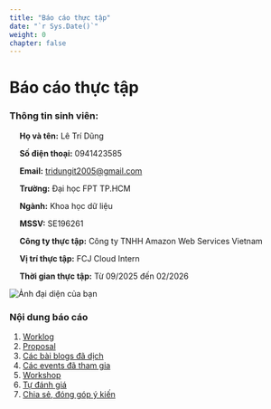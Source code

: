 ```yaml
---
title: "Báo cáo thực tập"
date: "`r Sys.Date()`"
weight: 0
chapter: false
---
```


# Báo cáo thực tập
### Thông tin sinh viên:
&emsp; **Họ và tên:** Lê Trí Dũng

&emsp; **Số điện thoại:** 0941423585

&emsp; **Email:** tridungit2005@gmail.com

&emsp; **Trường:** Đại học FPT TP.HCM

&emsp; **Ngành:** Khoa học dữ liệu

&emsp; **MSSV:** SE196261

&emsp; **Công ty thực tập:** Công ty TNHH Amazon Web Services Vietnam

&emsp; **Vị trí thực tập:** FCJ Cloud Intern

&emsp; **Thời gian thực tập:** Từ 09/2025 đến 02/2026

![Ảnh đại diện của bạn](/images/myface.png)



### Nội dung báo cáo

1.  [Worklog](1-Worklog/)
2.  [Proposal](2-Proposal/)
3.  [Các bài blogs đã dịch](3-BlogsTranslated/)
4.  [Các events đã tham gia](4-EventParticipated/)
5.  [Workshop](5-Workshop/)
6.  [Tự đánh giá](6-Self-evaluation/)
7.  [Chia sẻ, đóng góp ý kiến](7-Feedback/)